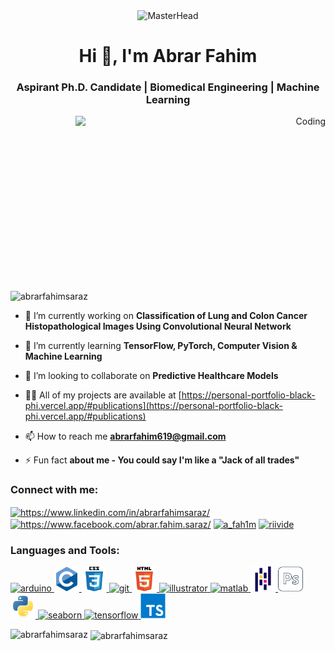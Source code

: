<div align="center">
  <img src="https://i.ibb.co/kxfrrdc/Me111dical.gif" alt="MasterHead" />
</div>

<h1 align="center">Hi 👋, I'm Abrar Fahim</h1>
<h3 align="center">Aspirant Ph.D. Candidate | Biomedical Engineering | Machine Learning</h3>

<div align="right">
  <img align="right" alt="Coding" height="280" width="400" src="https://i.ibb.co/RY6Zt13/1681846150054.gif" />
</div>
<p align="left">
  
</p>



<img src="https://komarev.com/ghpvc/?username=abrarfahimsaraz&label=Profile%20views&color=0e75b6&style=flat" alt="abrarfahimsaraz" /> </p>


- 🔭 I’m currently working on **Classification of Lung and Colon Cancer Histopathological Images Using Convolutional Neural Network**

- 🌱 I’m currently learning **TensorFlow, PyTorch, Computer Vision & Machine Learning**

- 👯 I’m looking to collaborate on **Predictive Healthcare Models**

- 👨‍💻 All of my projects are available at [https://personal-portfolio-black-phi.vercel.app/#publications](https://personal-portfolio-black-phi.vercel.app/#publications)

- 📫 How to reach me **abrarfahim619@gmail.com**

- ⚡ Fun fact **about me - You could say I'm like a "Jack of all trades"**

<h3 align="left">Connect with me:</h3>
<p align="left">
<a href="https://linkedin.com/in/https://www.linkedin.com/in/abrarfahimsaraz/" target="blank"><img align="center" src="https://raw.githubusercontent.com/rahuldkjain/github-profile-readme-generator/master/src/images/icons/Social/linked-in-alt.svg" alt="https://www.linkedin.com/in/abrarfahimsaraz/" height="30" width="40" /></a>
<a href="https://fb.com/https://www.facebook.com/abrar.fahim.saraz/" target="blank"><img align="center" src="https://raw.githubusercontent.com/rahuldkjain/github-profile-readme-generator/master/src/images/icons/Social/facebook.svg" alt="https://www.facebook.com/abrar.fahim.saraz/" height="30" width="40" /></a>
<a href="https://instagram.com/a_fah1m" target="blank"><img align="center" src="https://raw.githubusercontent.com/rahuldkjain/github-profile-readme-generator/master/src/images/icons/Social/instagram.svg" alt="a_fah1m" height="30" width="40" /></a>
<a href="https://discord.gg/riivide" target="blank"><img align="center" src="https://raw.githubusercontent.com/rahuldkjain/github-profile-readme-generator/master/src/images/icons/Social/discord.svg" alt="riivide" height="30" width="40" /></a>
</p>

<h3 align="left">Languages and Tools:</h3>
<p align="left"> <a href="https://www.arduino.cc/" target="_blank" rel="noreferrer"> <img src="https://cdn.worldvectorlogo.com/logos/arduino-1.svg" alt="arduino" width="40" height="40"/> </a> <a href="https://www.cprogramming.com/" target="_blank" rel="noreferrer"> <img src="https://raw.githubusercontent.com/devicons/devicon/master/icons/c/c-original.svg" alt="c" width="40" height="40"/> </a> <a href="https://www.w3schools.com/css/" target="_blank" rel="noreferrer"> <img src="https://raw.githubusercontent.com/devicons/devicon/master/icons/css3/css3-original-wordmark.svg" alt="css3" width="40" height="40"/> </a> <a href="https://git-scm.com/" target="_blank" rel="noreferrer"> <img src="https://www.vectorlogo.zone/logos/git-scm/git-scm-icon.svg" alt="git" width="40" height="40"/> </a> <a href="https://www.w3.org/html/" target="_blank" rel="noreferrer"> <img src="https://raw.githubusercontent.com/devicons/devicon/master/icons/html5/html5-original-wordmark.svg" alt="html5" width="40" height="40"/> </a> <a href="https://www.adobe.com/in/products/illustrator.html" target="_blank" rel="noreferrer"> <img src="https://www.vectorlogo.zone/logos/adobe_illustrator/adobe_illustrator-icon.svg" alt="illustrator" width="40" height="40"/> </a> <a href="https://www.mathworks.com/" target="_blank" rel="noreferrer"> <img src="https://upload.wikimedia.org/wikipedia/commons/2/21/Matlab_Logo.png" alt="matlab" width="40" height="40"/> </a> <a href="https://pandas.pydata.org/" target="_blank" rel="noreferrer"> <img src="https://raw.githubusercontent.com/devicons/devicon/2ae2a900d2f041da66e950e4d48052658d850630/icons/pandas/pandas-original.svg" alt="pandas" width="40" height="40"/> </a> <a href="https://www.photoshop.com/en" target="_blank" rel="noreferrer"> <img src="https://raw.githubusercontent.com/devicons/devicon/master/icons/photoshop/photoshop-line.svg" alt="photoshop" width="40" height="40"/> </a> <a href="https://www.python.org" target="_blank" rel="noreferrer"> <img src="https://raw.githubusercontent.com/devicons/devicon/master/icons/python/python-original.svg" alt="python" width="40" height="40"/> </a> <a href="https://seaborn.pydata.org/" target="_blank" rel="noreferrer"> <img src="https://seaborn.pydata.org/_images/logo-mark-lightbg.svg" alt="seaborn" width="40" height="40"/> </a> <a href="https://www.tensorflow.org" target="_blank" rel="noreferrer"> <img src="https://www.vectorlogo.zone/logos/tensorflow/tensorflow-icon.svg" alt="tensorflow" width="40" height="40"/> </a> <a href="https://www.typescriptlang.org/" target="_blank" rel="noreferrer"> <img src="https://raw.githubusercontent.com/devicons/devicon/master/icons/typescript/typescript-original.svg" alt="typescript" width="40" height="40"/> </a> </p>

<p><img align="left" src="https://github-readme-stats.vercel.app/api/top-langs?username=abrarfahimsaraz&show_icons=true&locale=en&layout=compact" alt="abrarfahimsaraz" /></p>

<p>&nbsp;<img align="center" src="https://github-readme-stats.vercel.app/api?username=abrarfahimsaraz&show_icons=true&locale=en" alt="abrarfahimsaraz" /></p>







